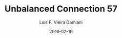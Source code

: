 ---
layout: post
title: Unbalanced Connection 57
date: 2016-02-19
author: Luis F. Vieira Damiani
tagline: On Friday, February 19th, I will present my 8-channel electroacoustic piece called Microminitronics (2016) at the 57th Unbalanced Connection, the semiannual series of concerts hosted by the University of Florida and dedicated to electroacoustic music. Microminitronics is a piece in 19-tone equal temperament in which a harmonic framework is developed by exploring heterodynes of a center frequency that are not fast enough to constitute a frequency modulation. These heterodynes' relative durations to one another are given by ever-changing duty cycles of rectangular waves, the "modulator" waves. Additive synthesis of harmonically related partials is unraveled on top of it all, adding harmonic and rhythmic diversity.
image: assets/Images/unbalanced-57-960.jpeg
category: electroacoustic
---